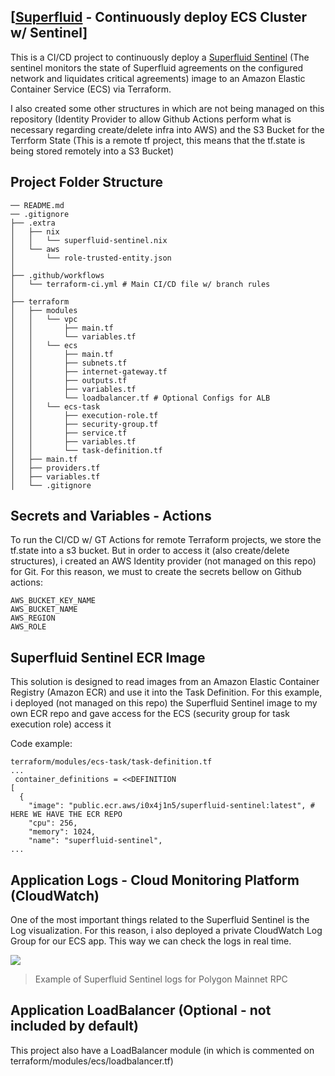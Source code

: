 ## [[Superfluid](https://www.superfluid.finance) - Continuously deploy ECS Cluster w/ Sentinel]

This is a CI/CD project to continuously deploy a [Superfluid Sentinel](https://github.com/superfluid-finance/superfluid-sentinel) (The sentinel monitors the state of Superfluid agreements on the configured network and liquidates critical agreements) image to an Amazon Elastic Container Service (ECS) via Terraform.

I also created some other structures in which are not being managed on this repository (Identity Provider to allow Github Actions perform what is necessary regarding create/delete infra into AWS) and the S3 Bucket for the Terrform State (This is a remote tf project, this means that the tf.state is being stored remotely into a S3 Bucket)

## Project Folder Structure

```
── README.md
── .gitignore
├── .extra
│   ├── nix
│   │   └── superfluid-sentinel.nix
│   └── aws
│       └── role-trusted-entity.json
│
├── .github/workflows
│   └── terraform-ci.yml # Main CI/CD file w/ branch rules
│
├── terraform
│   ├── modules
│   │   └── vpc
│   │       ├── main.tf
│   │       └── variables.tf
│   │   └── ecs
│   │       ├── main.tf
│   │       ├── subnets.tf
│   │       ├── internet-gateway.tf
│   │       ├── outputs.tf
│   │       ├── variables.tf
│   │       └── loadbalancer.tf # Optional Configs for ALB
│   │   └── ecs-task
│   │       ├── execution-role.tf
│   │       ├── security-group.tf
│   │       ├── service.tf
│   │       ├── variables.tf
│   │       └── task-definition.tf
│   ├── main.tf
│   ├── providers.tf
│   ├── variables.tf
│   └── .gitignore
```

## Secrets and Variables - Actions

To run the CI/CD w/ GT Actions for remote Terraform projects, we store the tf.state into a s3 bucket. But in order to access it (also create/delete structures), i created an AWS Identity provider (not managed on this repo) for Git. For this reason, we must to create the secrets bellow on Github actions:

```
AWS_BUCKET_KEY_NAME
AWS_BUCKET_NAME
AWS_REGION
AWS_ROLE
```

## Superfluid Sentinel ECR Image

This solution is designed to read images from an Amazon Elastic Container Registry (Amazon ECR) and use it into the Task Definition. For this example, i deployed (not managed on this repo) the Superfluid Sentinel image to my own ECR repo and gave access for the ECS (security group for task execution role) access it

Code example:

```
terraform/modules/ecs-task/task-definition.tf
...
 container_definitions = <<DEFINITION
[
  {
    "image": "public.ecr.aws/i0x4j1n5/superfluid-sentinel:latest", # HERE WE HAVE THE ECR REPO
    "cpu": 256,
    "memory": 1024,
    "name": "superfluid-sentinel",
...
```

## Application Logs - Cloud Monitoring Platform (CloudWatch)

One of the most important things related to the Superfluid Sentinel is the Log visualization. For this reason, i also deployed a private CloudWatch Log Group for our ECS app. This way we can check the logs in real time.

![](https://i.imgur.com/0FOQPZl.png)

> Example of Superfluid Sentinel logs for Polygon Mainnet RPC

## Application LoadBalancer (Optional - not included by default)

This project also have a LoadBalancer module (in which is commented on terraform/modules/ecs/loadbalancer.tf)
